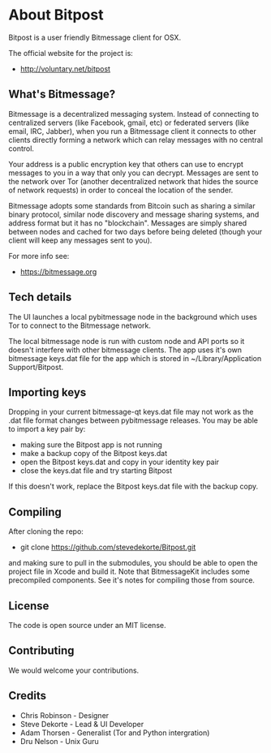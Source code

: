 
About Bitpost
==========

Bitpost is a user friendly Bitmessage client for OSX. 

The official website for the project is:
* http://voluntary.net/bitpost


What's Bitmessage?
--------------------------

Bitmessage is a decentralized messaging system. Instead of connecting to centralized servers (like Facebook, gmail, etc) or federated servers (like email, IRC, Jabber), when you run a Bitmessage client it connects to other clients directly forming a network which can relay messages with no central control. 

Your address is a public encryption key that others can use to encrypt messages to you in a way that only you can decrypt. Messages are sent to the network over Tor (another decentralized network that hides the source of network requests) in order to conceal the location of the sender.

Bitmessage adopts some standards from Bitcoin such as sharing a similar binary protocol, similar node discovery and message sharing systems, and address format but it has no "blockchain". Messages are simply shared between nodes and cached for two days before being deleted (though your client will keep any messages sent to you).

For more info see:

* https://bitmessage.org


Tech details
-----------------
The UI launches a local pybitmessage node in the background which uses Tor to connect to the Bitmessage network. 

The local bitmessage node is run with custom node and API ports so it doesn't interfere with other bitmessage clients. The app uses it's own bitmessage keys.dat file for the app which is stored in ~/Library/Application Support/Bitpost. 


Importing keys
------------------

Dropping in your current bitmessage-qt keys.dat file may not work as the .dat file format changes between pybitmessage releases. You may be able to import a key pair by:

* making sure the Bitpost app is not running
* make a backup copy of the Bitpost keys.dat
* open the Bitpost keys.dat and copy in your identity key pair
* close the keys.dat file and try starting Bitpost

If this doesn't work, replace the Bitpost keys.dat file with the backup copy.


Compiling
-------------

After cloning the repo:

* git clone https://github.com/stevedekorte/Bitpost.git

and making sure to pull in the submodules, you should be able to open the project file in Xcode and build it. Note that BitmessageKit includes some precompiled components. See it's notes for compiling those from source.

License
----------

The code is open source under an MIT license. 


Contributing
---------------

We would welcome your contributions.


Credits 
---------

* Chris Robinson - Designer
* Steve Dekorte - Lead & UI Developer
* Adam Thorsen - Generalist (Tor and Python intergration)
* Dru Nelson - Unix Guru





